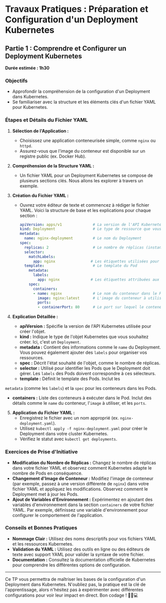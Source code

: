 # Travaux Pratiques : Préparation et Configuration d'un Deployment Kubernetes

## Partie 1 : Comprendre et Configurer un Deployment Kubernetes
**Durée estimée : 1h30**

### Objectifs
- Approfondir la compréhension de la configuration d'un Deployment dans Kubernetes.
- Se familiariser avec la structure et les éléments clés d'un fichier YAML pour Kubernetes.

### Étapes et Détails du Fichier YAML

1. **Sélection de l'Application :**
   - Choisissez une application conteneurisée simple, comme `nginx` ou `httpd`.
   - Assurez-vous que l'image du conteneur est disponible sur un registre public (ex. Docker Hub).

2. **Compréhension de la Structure YAML :**
   - Un fichier YAML pour un Deployment Kubernetes se compose de plusieurs sections clés. Nous allons les explorer à travers un exemple.

3. **Création du Fichier YAML :**
   - Ouvrez votre éditeur de texte et commencez à rédiger le fichier YAML. Voici la structure de base et les explications pour chaque section :
   
     ```yaml
     apiVersion: apps/v1              # La version de l'API Kubernetes utilisée
     kind: Deployment                 # Le type de ressource que vous créez
     metadata:
       name: nginx-deployment         # Le nom du Deployment
     spec:
       replicas: 2                    # Le nombre de réplicas (instances) de l'application
       selector:
         matchLabels:
           app: nginx                # Les étiquettes utilisées pour identifier les Pods
       template:                      # Le template du Pod
         metadata:
           labels:
             app: nginx              # Les étiquettes attribuées aux Pods créés
         spec:
           containers:
           - name: nginx              # Le nom du conteneur dans le Pod
             image: nginx:latest      # L'image du conteneur à utiliser
             ports:
             - containerPort: 80      # Le port sur lequel le conteneur sera exposé
     ```
   
4. **Explication Détaillée :**
   - **apiVersion :** Spécifie la version de l'API Kubernetes utilisée pour créer l'objet.
   - **kind :** Indique le type de l'objet Kubernetes que vous souhaitez créer. Ici, c'est un `Deployment`.
   - **metadata :** Contient des informations comme le `name` du Deployment. Vous pouvez également ajouter des `labels` pour organiser vos ressources.
   - **spec :** Décrit l'état souhaité de l'objet, comme le nombre de réplicas.
   - **selector :** Utilisé pour identifier les Pods que le Deployment doit gérer. Les `labels` des Pods doivent correspondre à ces sélecteurs.
   - **template :** Définit le template des Pods. Inclut les

`metadata` (comme les `labels`) et la `spec` pour les conteneurs dans les Pods.
   - **containers :** Liste des conteneurs à exécuter dans le Pod. Inclut des détails comme le `name` du conteneur, l'`image` à utiliser, et les `ports`.

5. **Application du Fichier YAML :**
   - Enregistrez le fichier avec un nom approprié (ex. `nginx-deployment.yaml`).
   - Utilisez `kubectl apply -f nginx-deployment.yaml` pour créer le Deployment dans votre cluster Kubernetes.
   - Vérifiez le statut avec `kubectl get deployments`.

### Exercices de Prise d'Initiative
- **Modification du Nombre de Réplicas :** Changez le nombre de réplicas dans votre fichier YAML et observez comment Kubernetes adapte le nombre de Pods en conséquence.
- **Changement d'Image de Conteneur :** Modifiez l'image de conteneur (par exemple, passez à une version différente de `nginx`) dans votre fichier YAML et appliquez les modifications. Observez comment le Deployment met à jour les Pods.
- **Ajout de Variables d'Environnement :** Expérimentez en ajoutant des variables d'environnement dans la section `containers` de votre fichier YAML. Par exemple, définissez une variable d'environnement pour configurer le comportement de l'application.

### Conseils et Bonnes Pratiques
- **Nommage Clair :** Utilisez des noms descriptifs pour vos fichiers YAML et les ressources Kubernetes.
- **Validation du YAML :** Utilisez des outils en ligne ou des éditeurs de texte avec support YAML pour valider la syntaxe de votre fichier.
- **Documentation :** Consultez la documentation officielle de Kubernetes pour comprendre les différentes options de configuration.

---

Ce TP vous permettra de maîtriser les bases de la configuration d'un Deployment dans Kubernetes. N'oubliez pas, la pratique est la clé de l'apprentissage, alors n'hésitez pas à expérimenter avec différentes configurations pour voir leur impact en direct. Bon codage ! 🚀💡💻